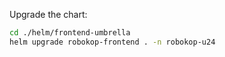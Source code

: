 Upgrade the chart:

```sh
cd ./helm/frontend-umbrella
helm upgrade robokop-frontend . -n robokop-u24
```